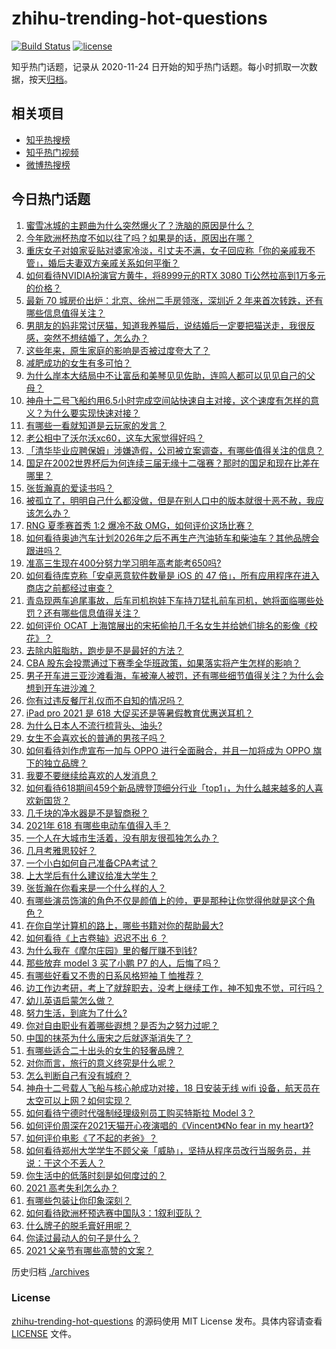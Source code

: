 # zhihu-trending-hot-questions

[![Build Status](https://github.com/justjavac/zhihu-trending-hot-questions/workflows/ci/badge.svg?branch=master)](https://github.com/justjavac/zhihu-trending-hot-questions/actions)
[![license](https://img.shields.io/github/license/justjavac/zhihu-trending-hot-questions)](https://github.com/justjavac/zhihu-trending-hot-questions/blob/master/LICENSE)

知乎热门话题，记录从 2020-11-24 日开始的知乎热门话题。每小时抓取一次数据，按天[归档](./archives)。

## 相关项目

- [知乎热搜榜](https://github.com/justjavac/zhihu-trending-top-search)
- [知乎热门视频](https://github.com/justjavac/zhihu-trending-hot-video)
- [微博热搜榜](https://github.com/justjavac/weibo-trending-hot-search)

## 今日热门话题

<!-- BEGIN -->
<!-- 最后更新时间 Sat Jun 19 2021 08:12:50 GMT+0800 (China Standard Time) -->

1. [蜜雪冰城的主题曲为什么突然爆火了？洗脑的原因是什么？](https://www.zhihu.com/question/464996660)
2. [今年欧洲杯热度不如以往了吗？如果是的话，原因出在哪？](https://www.zhihu.com/question/464561713)
3. [重庆女子对娘家妥贴对婆家冷淡，引丈夫不满，女子回应称「你的亲戚我不管」，婚后夫妻双方亲戚关系如何平衡？](https://www.zhihu.com/question/465303509)
4. [如何看待NVIDIA扮演官方黄牛，将8999元的RTX 3080
   Ti公然拉高到1万多元的价格？](https://www.zhihu.com/question/465351692)
5. [最新 70 城房价出炉：北京、徐州二手房领涨，深圳近 2
   年来首次转跌，还有哪些信息值得关注？](https://www.zhihu.com/question/465523037)
6. [男朋友的妈非常讨厌猫，知道我养猫后，说结婚后一定要把猫送走，我很反感，突然不想结婚了，怎么办？](https://www.zhihu.com/question/458232041)
7. [这些年来，原生家庭的影响是否被过度夸大了？](https://www.zhihu.com/question/465550203)
8. [减肥成功的女生有多可怕？](https://www.zhihu.com/question/286406704)
9. [为什么岸本大结局中不让富岳和美琴见见佐助，连鸣人都可以见见自己的父母？](https://www.zhihu.com/question/463875382)
10. [神舟十二号飞船约用6.5小时完成空间站快速自主对接，这个速度有怎样的意义？为什么要实现快速对接？](https://www.zhihu.com/question/465622134)
11. [有哪些一看就知道是云玩家的发言？](https://www.zhihu.com/question/458895664)
12. [老公相中了沃尔沃xc60，这车大家觉得好吗？](https://www.zhihu.com/question/423496101)
13. [「清华毕业应聘保姆」涉嫌造假，公司被立案调查，有哪些值得关注的信息？](https://www.zhihu.com/question/465302863)
14. [国足在2002世界杯后为何连续三届无缘十二强赛？那时的国足和现在比差在哪里？](https://www.zhihu.com/question/465257051)
15. [张哲瀚真的爱读书吗？](https://www.zhihu.com/question/464735151)
16. [被孤立了，明明自己什么都没做，但是在别人口中的版本就很十恶不赦，我应该怎么办？](https://www.zhihu.com/question/462683611)
17. [RNG 夏季赛首秀 1:2 爆冷不敌 OMG，如何评价这场比赛？](https://www.zhihu.com/question/465769063)
18. [如何看待奥迪汽车计划2026年之后不再生产汽油轿车和柴油车？其他品牌会跟进吗？](https://www.zhihu.com/question/465729299)
19. [准高三生现在400分努力学习明年高考能考650吗?](https://www.zhihu.com/question/464324966)
20. [如何看待库克称「安卓恶意软件数量是 iOS 的 47
    倍」，所有应用程序在进入商店之前都经过审查？](https://www.zhihu.com/question/465597634)
21. [青岛现两车追尾事故，后车司机抱娃下车持刀猛扎前车司机，她将面临哪些处罚？还有哪些信息值得关注？](https://www.zhihu.com/question/465539331)
22. [如何评价 OCAT
    上海馆展出的宋拓偷拍几千名女生并给她们排名的影像《校花》？](https://www.zhihu.com/question/464804506)
23. [去除内脏脂肪，跑步是不是最好的方法？](https://www.zhihu.com/question/427095682)
24. [CBA
    股东会投票通过下赛季全华班政策，如果落实将产生怎样的影响？](https://www.zhihu.com/question/465741384)
25. [男子开车进三亚沙滩看海，车被淹人被罚，还有哪些细节值得关注？为什么会想到开车进沙滩？](https://www.zhihu.com/question/465091122)
26. [你有过违反餐厅礼仪而不自知的情况吗？](https://www.zhihu.com/question/465084914)
27. [iPad pro 2021 是 618
    大促买还是等暑假教育优惠送耳机？](https://www.zhihu.com/question/455896469)
28. [为什么日本人不流行梳背头、油头?](https://www.zhihu.com/question/335817516)
29. [女生不会喜欢长的普通的男孩子吗？](https://www.zhihu.com/question/463537285)
30. [如何看待刘作虎宣布一加与 OPPO 进行全面融合，并且一加将成为 OPPO
    旗下的独立品牌？](https://www.zhihu.com/question/465399919)
31. [我要不要继续给喜欢的人发消息？](https://www.zhihu.com/question/378353180)
32. [如何看待618期间459个新品牌登顶细分行业「top1」，为什么越来越多的人喜欢新国货？](https://www.zhihu.com/question/465576651)
33. [几千块的净水器是不是智商税？](https://www.zhihu.com/question/312697336)
34. [2021年 618 有哪些电动车值得入手？](https://www.zhihu.com/question/459895976)
35. [一个人在大城市生活着，没有朋友很孤独怎么办？](https://www.zhihu.com/question/33276612)
36. [几月考雅思较好？](https://www.zhihu.com/question/343303053)
37. [一个小白如何自己准备CPA考试？](https://www.zhihu.com/question/312410367)
38. [上大学后有什么建议给准大学生？](https://www.zhihu.com/question/49396543)
39. [张哲瀚在你看来是一个什么样的人？](https://www.zhihu.com/question/452636694)
40. [有哪些演员饰演的角色不仅是颜值上的帅，更是那种让你觉得他就是这个角色？](https://www.zhihu.com/question/464498742)
41. [在你自学计算机的路上，哪些书籍对你的帮助最大?](https://www.zhihu.com/question/421913237)
42. [如何看待《上古卷轴》迟迟不出 6 ？](https://www.zhihu.com/question/428760134)
43. [为什么我在《摩尔庄园》里的餐厅赚不到钱?](https://www.zhihu.com/question/464607513)
44. [那些放弃 model 3 买了小鹏 P7 的人，后悔了吗？](https://www.zhihu.com/question/465497314)
45. [有哪些好看又不贵的日系风格短袖 T 恤推荐？](https://www.zhihu.com/question/267880033)
46. [边工作边考研，考上了就辞职去，没考上继续工作，神不知鬼不觉，可行吗？](https://www.zhihu.com/question/324039053)
47. [幼儿英语启蒙怎么做？](https://www.zhihu.com/question/284647318)
48. [努力生活，到底为了什么?](https://www.zhihu.com/question/463790191)
49. [你对自由职业有着哪些遐想？是否为之努力过呢？](https://www.zhihu.com/question/465140417)
50. [中国的抹茶为什么唐宋之后就逐渐消失了？](https://www.zhihu.com/question/22132630)
51. [有哪些适合二十出头的女生的轻奢品牌？](https://www.zhihu.com/question/50108354)
52. [对你而言，旅行的意义终究是什么呢？](https://www.zhihu.com/question/463033557)
53. [怎么判断自己有没有城府？](https://www.zhihu.com/question/275606514)
54. [神舟十二号载人飞船与核心舱成功对接，18 日安装无线 wifi
    设备，航天员在太空可以上网？如何实现？](https://www.zhihu.com/question/465721875)
55. [如何看待宁德时代强制经理级别员工购买特斯拉 Model 3？](https://www.zhihu.com/question/465498143)
56. [如何评价周深在2021天猫开心夜演唱的《Vincent》《No fear in my
    heart》?](https://www.zhihu.com/question/465520401)
57. [如何评价电影《了不起的老爸》？](https://www.zhihu.com/question/452034545)
58. [如何看待郑州大学学生不顾父亲「威胁」，坚持从程序员改行当服务员，并说：干这个不丢人？](https://www.zhihu.com/question/465534726)
59. [你生活中的低落时刻是如何度过的？](https://www.zhihu.com/question/463532570)
60. [2021 高考失利怎么办？](https://www.zhihu.com/question/463989277)
61. [有哪些包装让你印象深刻？](https://www.zhihu.com/question/465430655)
62. [如何看待欧洲杯预选赛中国队3：1叙利亚队？](https://www.zhihu.com/question/465257936)
63. [什么牌子的脱毛膏好用呢？](https://www.zhihu.com/question/20299398)
64. [你读过最动人的句子是什么？](https://www.zhihu.com/question/457277397)
65. [2021 父亲节有哪些高赞的文案？](https://www.zhihu.com/question/465116511)

<!-- END -->

历史归档 [./archives](./archives)

### License

[zhihu-trending-hot-questions](https://github.com/justjavac/zhihu-trending-hot-questions)
的源码使用 MIT License 发布。具体内容请查看 [LICENSE](./LICENSE) 文件。
